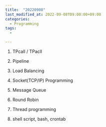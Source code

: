 ```yaml
---
title:  "20220908"
last_modified_at: 2022-09-08T09:00:00+09:00
categories:
  - Programming
tags: 
  - 

---
```



1. TPcall / TPacll

2. Pipeline

3. Load Balancing  
 
4. Socket(TCP/IP) Programming

5. Message Queue

6. Round Robin

7. Thread programming

8. shell script, bash, crontab


